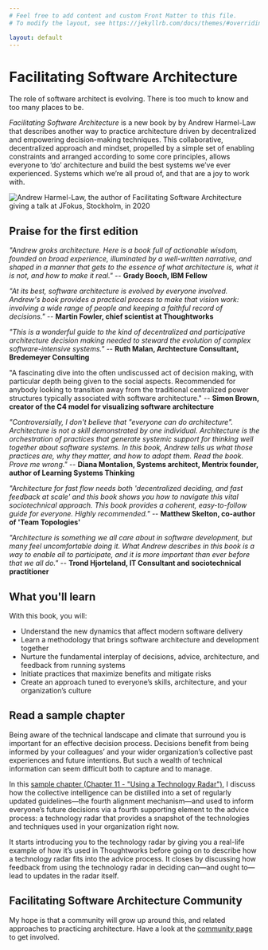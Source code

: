 ```yaml
---
# Feel free to add content and custom Front Matter to this file.
# To modify the layout, see https://jekyllrb.com/docs/themes/#overriding-theme-defaults

layout: default
---
```

# Facilitating Software Architecture
The role of software architect is evolving. There is too much to know and too many places to be.

_Facilitating Software Architecture_ is a new book by by Andrew Harmel-Law that describes another way to practice architecture driven by decentralized and empowering decision-making techniques. This collaborative, decentralized approach and mindset, propelled by a simple set of enabling constraints and arranged according to some core principles, allows everyone to ‘do’ architecture and build the best systems we’ve ever experienced. Systems which we’re all proud of, and that are a joy to work with.

![Andrew Harmel-Law, the author of Facilitating Software Architecture giving a talk at JFokus, Stockholm, in 2020](/assets/img/andrew-harmel-law.png)

## Praise for the first edition
_"Andrew groks architecture. Here is a book full of actionable wisdom, founded on broad experience, illuminated by a well-written narrative, and shaped in a manner that gets to the essence of what architecture is, what it is not, and how to make it real."_ -- **Grady Booch, IBM Fellow**

_"At its best, software architecture is evolved by everyone involved. Andrew's book provides a practical process to make that vision work: involving a wide range of people and keeping a faithful record of decisions."_ -- **Martin Fowler, chief scientist at Thoughtworks**

_"This is a wonderful guide to the kind of decentralized and participative architecture decision making needed to steward the evolution of complex software-intensive systems."_ -- **Ruth Malan, Archtecture Consultant, Bredemeyer Consulting**

"A fascinating dive into the often undiscussed act of decision making, with particular depth being given to the social aspects. Recommended for anybody looking to transition away from the traditional centralized power structures typically associated with software architecture." -- **Simon Brown, creator of the C4 model for visualizing software architecture**

_"Controversially, I don't believe that "everyone can do architecture". Architecture is not a skill demonstrated by one individual. Architecture is the orchestration of practices that generate systemic support for thinking well together about software systems. In this book, Andrew tells us what those practices are, why they matter, and how to adopt them. Read the book. Prove me wrong."_ -- **Diana Montalion, Systems architect, Mentrix founder, author of Learning Systems Thinking**

_"Architecture for fast flow needs both 'decentralized deciding, and fast feedback at scale' and this book shows you how to navigate this vital sociotechnical approach. This book provides a coherent, easy-to-follow guide for everyone. Highly recommended."_ -- **Matthew Skelton, co-author of 'Team Topologies'**

_"Architecture is something we all care about in software development, but many feel uncomfortable doing it. What Andrew describes in this book is a way to enable all to participate, and it is more important than ever before that we all do."_ -- **Trond Hjorteland, IT Consultant and sociotechnical practitioner**

## What you'll learn
With this book, you will:
* Understand the new dynamics that affect modern software delivery 
* Learn a methodology that brings software architecture and development together
* Nurture the fundamental interplay of decisions, advice, architecture, and feedback from running systems
* Initiate practices that maximize benefits and mitigate risks
* Create an approach tuned to everyone’s skills, architecture, and your organization’s culture

## Read a sample chapter
Being aware of the technical landscape and climate that surround you is important for an effective decision process. Decisions benefit from being informed by your colleagues’ and your wider organization’s collective past experiences and future intentions. But such a wealth of technical information can seem difficult both to capture and to manage.

In this [sample chapter (Chapter 11 - "Using a Technology Radar")](./assets/pdf/facilitating_software_architecture_11.pdf), I discuss how the collective intelligence can be distilled into a set of regularly updated guidelines—the fourth alignment mechanism—and used to inform everyone’s future decisions via a fourth supporting element to the advice process: a technology radar that provides a snapshot of the technologies and techniques used in your organization right now.

It starts introducing you to the technology radar by giving you a real-life example of how it’s used in Thoughtworks before going on to describe how a technology radar fits into the advice process. It closes by discussing how feedback from using the technology radar in deciding can—and ought to—lead to updates in the radar itself.

## Facilitating Software Architecture Community
My hope is that a community will grow up around this, and related approaches to practicing architecture. Have a look at the [community page](./community/) to get involved.
